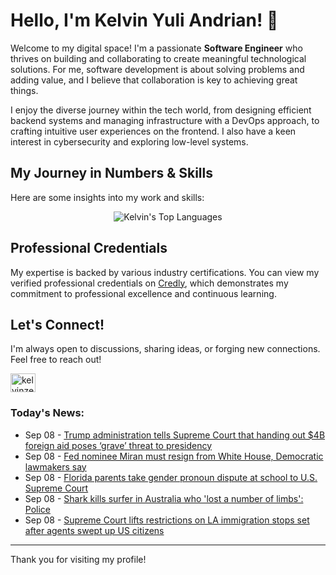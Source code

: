 # Hello, I'm Kelvin Yuli Andrian! 👋

Welcome to my digital space! I'm a passionate **Software Engineer** who thrives on building and collaborating to create meaningful technological solutions. For me, software development is about solving problems and adding value, and I believe that collaboration is key to achieving great things.

I enjoy the diverse journey within the tech world, from designing efficient backend systems and managing infrastructure with a DevOps approach, to crafting intuitive user experiences on the frontend. I also have a keen interest in cybersecurity and exploring low-level systems.

## My Journey in Numbers & Skills

Here are some insights into my work and skills:

<p align="center">
  <img src="https://github-readme-stats.vercel.app/api/top-langs/?username=kelvinzer0&layout=compact&theme=radical" alt="Kelvin's Top Languages" />
</p>

## Professional Credentials

My expertise is backed by various industry certifications. You can view my verified professional credentials on [Credly](https://www.credly.com/users/kelvin-yuli-andrian/badges), which demonstrates my commitment to professional excellence and continuous learning.

## Let's Connect!

I'm always open to discussions, sharing ideas, or forging new connections. Feel free to reach out!

<p align="left">
    <a href="https://linkedin.com/in/kelvinzero" target="blank"><img align="center" src="https://cdn.jsdelivr.net/npm/simple-icons@3.0.1/icons/linkedin.svg" alt="kelvinzero" height="30" width="40" /></a>
</p>

### Today's News:

<!-- feed start -->
- Sep 08 - [Trump administration tells Supreme Court that handing out $4B foreign aid poses ‘grave’ threat to presidency](https://www.yahoo.com/news/articles/trump-administration-tells-supreme-court-174642591.html)
- Sep 08 - [Fed nominee Miran must resign from White House, Democratic lawmakers say](https://www.yahoo.com/news/articles/fed-nominee-miran-must-resign-174200747.html)
- Sep 08 - [Florida parents take gender pronoun dispute at school to U.S. Supreme Court](https://www.yahoo.com/news/articles/florida-parents-gender-pronoun-dispute-172247858.html)
- Sep 08 - [Shark kills surfer in Australia who 'lost a number of limbs': Police](https://www.yahoo.com/news/articles/shark-kills-surfer-australia-lost-162301136.html)
- Sep 08 - [Supreme Court lifts restrictions on LA immigration stops set after agents swept up US citizens](https://www.yahoo.com/news/articles/supreme-court-lifts-restrictions-la-153725879.html)
<!-- feed end -->

---

Thank you for visiting my profile!
